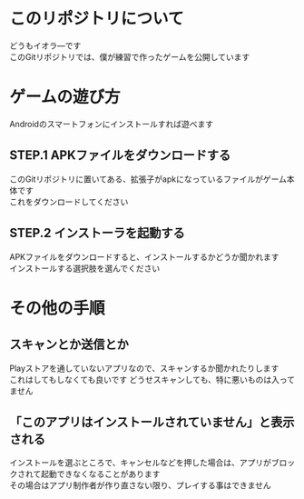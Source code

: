 # このリポジトリについて
どうもイオラ―です  
このGitリポジトリでは、僕が練習で作ったゲームを公開しています  

# ゲームの遊び方
Androidのスマートフォンにインストールすれば遊べます

## STEP.1 APKファイルをダウンロードする
このGitリポジトリに置いてある、拡張子がapkになっているファイルがゲーム本体です  
これをダウンロードしてください  

## STEP.2 インストーラを起動する
APKファイルをダウンロードすると、インストールするかどうか聞かれます  
インストールする選択肢を選んでください  

# その他の手順
## スキャンとか送信とか
Playストアを通していないアプリなので、スキャンするか聞かれたりします  
これはしてもしなくても良いです 
どうせスキャンしても、特に悪いものは入ってません  

## 「このアプリはインストールされていません」と表示される
インストールを選ぶところで、キャンセルなどを押した場合は、アプリがブロックされて起動できなくなることがあります  
その場合はアプリ制作者が作り直さない限り、プレイする事はできません  

